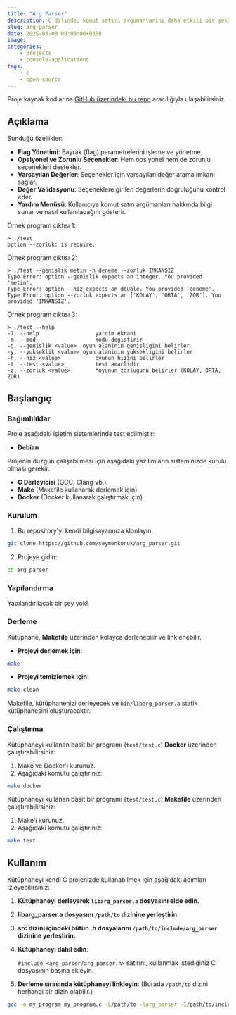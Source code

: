 ```yaml
---
title: "Arg Parser"
description: C dilinde, komut satırı argümanlarını daha etkili bir şekilde yönetmek için geliştirilmiş bir kütüphane.
slug: arg-parser
date: 2025-03-08 00:00:00+0300
image: 
categories:
    - projects
    - console-applications
tags:
    - c
    - open-source
---
```


Proje kaynak kodlarına [GitHub üzerindeki bu repo](https://github.com/seymenkonuk/arg_parser) aracılığıyla ulaşabilirsiniz.

## Açıklama
Sunduğu özellikler:
- **Flag Yönetimi**: Bayrak (flag) parametrelerini işleme ve yönetme.
- **Opsiyonel ve Zorunlu Seçenekler**: Hem opsiyonel hem de zorunlu seçenekleri destekler.
- **Varsayılan Değerler**: Seçenekler için varsayılan değer atama imkanı sağlar.
- **Değer Validasyonu**: Seçeneklere girilen değerlerin doğruluğunu kontrol eder.
- **Yardım Menüsü**: Kullanıcıya komut satırı argümanları hakkında bilgi sunar ve nasıl kullanılacağını gösterir.

Örnek program çıktısı 1:
```bash{linenos=false}
> ./test
option --zorluk: is require.
```

Örnek program çıktısı 2:
```bash{linenos=false}
> ./test --genislik metin -h deneme --zorluk IMKANSIZ
Type Error: option --genislik expects an integer. You provided 'metin'.
Type Error: option --hiz expects an double. You provided 'deneme'.
Type Error: option --zorluk expects an ['KOLAY', 'ORTA', 'ZOR']. You provided 'IMKANSIZ'.
```

Örnek program çıktısı 3:
```bash{linenos=false}
> ./test --help
-?, --help					yardim ekrani
-m, --mod					modu degistirir
-g, --genislik <value>	oyun alaninin genisligini belirler
-y, --yukseklik <value>	oyun alaninin yuksekligini belirler
-h, --hiz <value>			oyunun hizini belirler
-t, --test <value>			test amaclidir
-z, --zorluk <value>		*oyunun zorlugunu belirler (KOLAY, ORTA, ZOR)
```

## Başlangıç
### Bağımlılıklar
Proje aşağıdaki işletim sistemlerinde test edilmiştir:
- **Debian**

Projenin düzgün çalışabilmesi için aşağıdaki yazılımların sisteminizde kurulu olması gerekir:
- **C Derleyicisi** (GCC, Clang vb.)
- **Make** (Makefile kullanarak derlemek için)
- **Docker** (Docker kullanarak çalıştırmak için)

### Kurulum
1. Bu repository'yi kendi bilgisayarınıza klonlayın:
```bash
git clone https://github.com/seymenkonuk/arg_parser.git
```

2. Projeye gidin:
```bash
cd arg_parser
```

### Yapılandırma
Yapılandırılacak bir şey yok!

### Derleme

Kütüphane, **Makefile** üzerinden kolayca derlenebilir ve linklenebilir.

- **Projeyi derlemek için**:

```bash
make
```

- **Projeyi temizlemek için**:

```bash
make clean
```

Makefile, kütüphanenizi derleyecek ve `bin/libarg_parser.a` statik kütüphanesini oluşturacaktır.

### Çalıştırma
Kütüphaneyi kullanan basit bir programı (`test/test.c`) **Docker** üzerinden çalıştırabilirsiniz:
1. Make ve Docker'ı kurunuz.
2. Aşağıdaki komutu çalıştırınız:
```bash
make docker
```

Kütüphaneyi kullanan basit bir programı (`test/test.c`) **Makefile** üzerinden çalıştırabilirsiniz:
1. Make'i kurunuz.
2. Aşağıdaki komutu çalıştırınız:
```bash
make test
```

## Kullanım
Kütüphaneyi kendi C projenizde kullanabilmek için aşağıdaki adımları izleyebilirsiniz:


1. **Kütüphaneyi derleyerek `libarg_parser.a` dosyasını elde edin.**

2. **libarg_parser.a dosyasını `/path/to` dizinine yerleştirin.**

3. **src dizini içindeki bütün .h dosyalarını `/path/to/include/arg_parser` dizinine yerleştirin.**

4. **Kütüphaneyi dahil edin**:

	`#include <arg_parser/arg_parser.h>` satırını, kullanmak istediğiniz C dosyasının başına ekleyin.

5. **Derleme sırasında kütüphaneyi linkleyin**: (Burada `/path/to` dizini herhangi bir dizin olabilir.)

```bash
gcc -o my_program my_program.c -L/path/to -larg_parser -I/path/to/include
```

